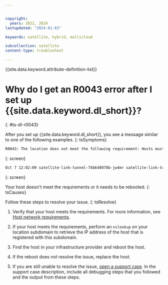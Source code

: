 ```yaml
---


copyright:
  years: 2022, 2024
lastupdated: "2024-01-03"

keywords: satellite, hybrid, multicloud

subcollection: satellite
content-type: troubleshoot

---
```


{{site.data.keyword.attribute-definition-list}}

# Why do I get an R0043 error after I set up {{site.data.keyword.dl_short}}?
{: #ts-dl-r0043}


After you set up {{site.data.keyword.dl_short}}, you see a message similar to one of the following examples.
{: tsSymptoms}

```sh
R0043: The location does not meet the following requirement: Hosts must have TCP/UDP/ICMP Layer 3 connectivity for all ports across hosts. If you still have issues, contact IBM Cloud Support and include your Satellite location ID.
```
{: screen}

```sh
Oct 7 12:02:09 satellite-link-tunnel-74b648978b-jw4mr satellite-link-tunnel-container 50 flowlog: error when client 10.211.100.161:57124 connecting to a96ff1d0c68e3e5e087b3-6b64a6ccc9c596bf59a86625d8fa2202-ce00.us-east.satellite.appdomain.cloud:30000, conn_type: location, detail: connect ECONNREFUSED 10.0.2.80:30000
```
{: screen}

Your host doesn't meet the requirements or it needs to be rebooted.
{: tsCauses}

Follow these steps to resolve your issue.
{: tsResolve}

1. Verify that your host meets the requirements. For more information, see [Host network requirements](/docs/satellite?topic=satellite-reqs-host-network).

2. If your host meets the requirements, perform an `nslookup` on your location subdomain to retrieve the IP address of the host that is registered with this subdomain.  
 
3. Find the host in your infrastructure provider and reboot the host. 

4. If the reboot does not resolve the issue, replace the host.
    
5. If you are still unable to resolve the issue, [open a support case](/docs/satellite?topic=satellite-get-help#help-support). In the support case description, include all debugging steps that you followed and the output from these steps.
